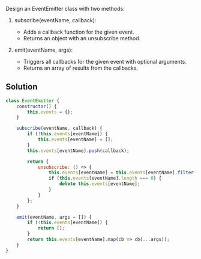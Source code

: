 Design an EventEmitter class with two methods:

1. subscribe(eventName, callback):
   - Adds a callback function for the given event.
   - Returns an object with an unsubscribe method.

2. emit(eventName, args):
   - Triggers all callbacks for the given event with optional arguments.
   - Returns an array of results from the callbacks.

## Solution

```javascript
class EventEmitter {
    constructor() {
        this.events = {};
    }

    subscribe(eventName, callback) {
        if (!this.events[eventName]) {
            this.events[eventName] = [];
        }
        this.events[eventName].push(callback);

        return {
            unsubscribe: () => {
                this.events[eventName] = this.events[eventName].filter(cb => cb !== callback);
                if (this.events[eventName].length === 0) {
                    delete this.events[eventName];
                }
            }
        };
    }

    emit(eventName, args = []) {
        if (!this.events[eventName]) {
            return [];
        }
        return this.events[eventName].map(cb => cb(...args));
    }
}
```
